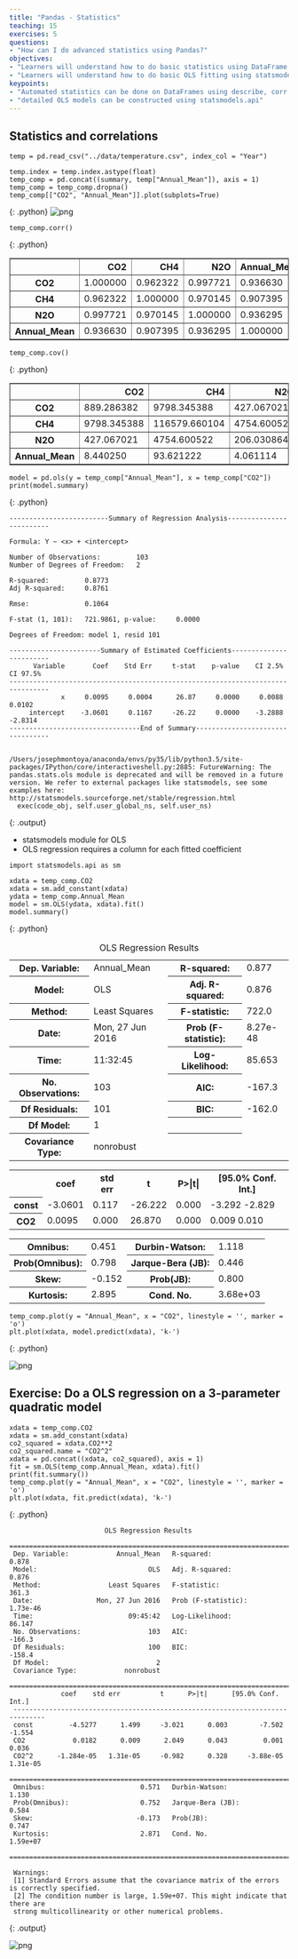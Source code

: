 ```yaml
---
title: "Pandas - Statistics"
teaching: 15
exercises: 5
questions:
- "How can I do advanced statistics using Pandas?"
objectives:
- "Learners will understand how to do basic statistics using DataFrame.describe"
- "Learners will understand how to do basic OLS fitting using statsmodels"
keypoints:
- "Automated statistics can be done on DataFrames using describe, corr, and cov"
- "detailed OLS models can be constructed using statsmodels.api"
---
```


## Statistics and correlations

~~~
temp = pd.read_csv("../data/temperature.csv", index_col = "Year")

temp.index = temp.index.astype(float)
temp_comp = pd.concat((summary, temp["Annual_Mean"]), axis = 1)
temp_comp = temp_comp.dropna()
temp_comp[["CO2", "Annual_Mean"]].plot(subplots=True)
~~~
{: .python}
![png](../fig/pandas_14_1.png)

~~~
temp_comp.corr()
~~~
{: .python}

<div>
<table border="1" class="dataframe">
  <thead>
    <tr style="text-align: right;">
      <th></th>
      <th>CO2</th>
      <th>CH4</th>
      <th>N2O</th>
      <th>Annual_Mean</th>
    </tr>
  </thead>
  <tbody>
    <tr>
      <th>CO2</th>
      <td>1.000000</td>
      <td>0.962322</td>
      <td>0.997721</td>
      <td>0.936630</td>
    </tr>
    <tr>
      <th>CH4</th>
      <td>0.962322</td>
      <td>1.000000</td>
      <td>0.970145</td>
      <td>0.907395</td>
    </tr>
    <tr>
      <th>N2O</th>
      <td>0.997721</td>
      <td>0.970145</td>
      <td>1.000000</td>
      <td>0.936295</td>
    </tr>
    <tr>
      <th>Annual_Mean</th>
      <td>0.936630</td>
      <td>0.907395</td>
      <td>0.936295</td>
      <td>1.000000</td>
    </tr>
  </tbody>
</table>
</div>

~~~
temp_comp.cov()
~~~
{: .python}

<div>
<table border="1" class="dataframe">
  <thead>
    <tr style="text-align: right;">
      <th></th>
      <th>CO2</th>
      <th>CH4</th>
      <th>N2O</th>
      <th>Annual_Mean</th>
    </tr>
  </thead>
  <tbody>
    <tr>
      <th>CO2</th>
      <td>889.286382</td>
      <td>9798.345388</td>
      <td>427.067021</td>
      <td>8.440250</td>
    </tr>
    <tr>
      <th>CH4</th>
      <td>9798.345388</td>
      <td>116579.660104</td>
      <td>4754.600522</td>
      <td>93.621222</td>
    </tr>
    <tr>
      <th>N2O</th>
      <td>427.067021</td>
      <td>4754.600522</td>
      <td>206.030864</td>
      <td>4.061114</td>
    </tr>
    <tr>
      <th>Annual_Mean</th>
      <td>8.440250</td>
      <td>93.621222</td>
      <td>4.061114</td>
      <td>0.091313</td>
    </tr>
  </tbody>
</table>
</div>

~~~
model = pd.ols(y = temp_comp["Annual_Mean"], x = temp_comp["CO2"])
print(model.summary)
~~~
{: .python}

~~~
-------------------------Summary of Regression Analysis-------------------------

Formula: Y ~ <x> + <intercept>

Number of Observations:         103
Number of Degrees of Freedom:   2

R-squared:         0.8773
Adj R-squared:     0.8761

Rmse:              0.1064

F-stat (1, 101):   721.9861, p-value:     0.0000

Degrees of Freedom: model 1, resid 101

-----------------------Summary of Estimated Coefficients------------------------
      Variable       Coef    Std Err     t-stat    p-value    CI 2.5%   CI 97.5%
--------------------------------------------------------------------------------
             x     0.0095     0.0004      26.87     0.0000     0.0088     0.0102
     intercept    -3.0601     0.1167     -26.22     0.0000    -3.2888    -2.8314
---------------------------------End of Summary---------------------------------


/Users/josephmontoya/anaconda/envs/py35/lib/python3.5/site-packages/IPython/core/interactiveshell.py:2885: FutureWarning: The pandas.stats.ols module is deprecated and will be removed in a future version. We refer to external packages like statsmodels, see some examples here: http://statsmodels.sourceforge.net/stable/regression.html
  exec(code_obj, self.user_global_ns, self.user_ns)
~~~
{: .output}

* statsmodels module for OLS
* OLS regression requires a column for each fitted coefficient

~~~
import statsmodels.api as sm

xdata = temp_comp.CO2
xdata = sm.add_constant(xdata)
ydata = temp_comp.Annual_Mean
model = sm.OLS(ydata, xdata).fit()
model.summary()
~~~
{: .python}

<table class="simpletable">
<caption>OLS Regression Results</caption>
<tr>
  <th>Dep. Variable:</th>       <td>Annual_Mean</td>   <th>  R-squared:         </th> <td>   0.877</td>
</tr>
<tr>
  <th>Model:</th>                   <td>OLS</td>       <th>  Adj. R-squared:    </th> <td>   0.876</td>
</tr>
<tr>
  <th>Method:</th>             <td>Least Squares</td>  <th>  F-statistic:       </th> <td>   722.0</td>
</tr>
<tr>
  <th>Date:</th>             <td>Mon, 27 Jun 2016</td> <th>  Prob (F-statistic):</th> <td>8.27e-48</td>
</tr>
<tr>
  <th>Time:</th>                 <td>11:32:45</td>     <th>  Log-Likelihood:    </th> <td>  85.653</td>
</tr>
<tr>
  <th>No. Observations:</th>      <td>   103</td>      <th>  AIC:               </th> <td>  -167.3</td>
</tr>
<tr>
  <th>Df Residuals:</th>          <td>   101</td>      <th>  BIC:               </th> <td>  -162.0</td>
</tr>
<tr>
  <th>Df Model:</th>              <td>     1</td>      <th>                     </th>     <td> </td>   
</tr>
<tr>
  <th>Covariance Type:</th>      <td>nonrobust</td>    <th>                     </th>     <td> </td>   
</tr>
</table>
<table class="simpletable">
<tr>
    <td></td>       <th>coef</th>     <th>std err</th>      <th>t</th>      <th>P>|t|</th> <th>[95.0% Conf. Int.]</th> 
</tr>
<tr>
  <th>const</th> <td>   -3.0601</td> <td>    0.117</td> <td>  -26.222</td> <td> 0.000</td> <td>   -3.292    -2.829</td>
</tr>
<tr>
  <th>CO2</th>   <td>    0.0095</td> <td>    0.000</td> <td>   26.870</td> <td> 0.000</td> <td>    0.009     0.010</td>
</tr>
</table>
<table class="simpletable">
<tr>
  <th>Omnibus:</th>       <td> 0.451</td> <th>  Durbin-Watson:     </th> <td>   1.118</td>
</tr>
<tr>
  <th>Prob(Omnibus):</th> <td> 0.798</td> <th>  Jarque-Bera (JB):  </th> <td>   0.446</td>
</tr>
<tr>
  <th>Skew:</th>          <td>-0.152</td> <th>  Prob(JB):          </th> <td>   0.800</td>
</tr>
<tr>
  <th>Kurtosis:</th>      <td> 2.895</td> <th>  Cond. No.          </th> <td>3.68e+03</td>
</tr>
</table>

~~~
temp_comp.plot(y = "Annual_Mean", x = "CO2", linestyle = '', marker = 'o')
plt.plot(xdata, model.predict(xdata), 'k-')
~~~
{: .python}

![png](../fig/pandas_19_1.png)

## Exercise: Do a OLS regression on a 3-parameter quadratic model

~~~
xdata = temp_comp.CO2
xdata = sm.add_constant(xdata)
co2_squared = xdata.CO2**2
co2_squared.name = "CO2^2"
xdata = pd.concat((xdata, co2_squared), axis = 1)
fit = sm.OLS(temp_comp.Annual_Mean, xdata).fit()
print(fit.summary())
temp_comp.plot(y = "Annual_Mean", x = "CO2", linestyle = '', marker = 'o')
plt.plot(xdata, fit.predict(xdata), 'k-')
~~~
{: .python}

~~~
                        OLS Regression Results                            
 ==============================================================================
 Dep. Variable:            Annual_Mean   R-squared:                       0.878
 Model:                            OLS   Adj. R-squared:                  0.876
 Method:                 Least Squares   F-statistic:                     361.3
 Date:                Mon, 27 Jun 2016   Prob (F-statistic):           1.73e-46
 Time:                        09:45:42   Log-Likelihood:                 86.147
 No. Observations:                 103   AIC:                            -166.3
 Df Residuals:                     100   BIC:                            -158.4
 Df Model:                           2                                         
 Covariance Type:            nonrobust                                         
 ==============================================================================
             coef    std err          t      P>|t|      [95.0% Conf. Int.]
 ------------------------------------------------------------------------------
 const         -4.5277      1.499     -3.021      0.003        -7.502    -1.554
 CO2            0.0182      0.009      2.049      0.043         0.001     0.036
 CO2^2      -1.284e-05   1.31e-05     -0.982      0.328     -3.88e-05  1.31e-05
 ==============================================================================
 Omnibus:                        0.571   Durbin-Watson:                   1.130
 Prob(Omnibus):                  0.752   Jarque-Bera (JB):                0.584
 Skew:                          -0.173   Prob(JB):                        0.747
 Kurtosis:                       2.871   Cond. No.                     1.59e+07
 ==============================================================================
 
 Warnings:
 [1] Standard Errors assume that the covariance matrix of the errors is correctly specified.
 [2] The condition number is large, 1.59e+07. This might indicate that there are
 strong multicollinearity or other numerical problems.
~~~
{: .output}

![png](../fig/pandas_21_2.png)
